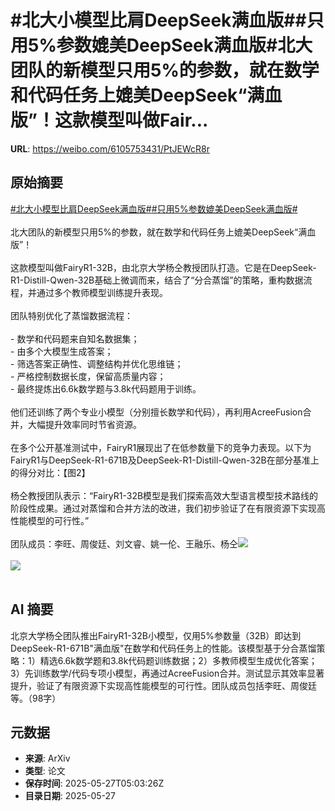 # #北大小模型比肩DeepSeek满血版##只用5%参数媲美DeepSeek满血版#北大团队的新模型只用5%的参数，就在数学和代码任务上媲美DeepSeek“满血版”！这款模型叫做Fair...

**URL**: https://weibo.com/6105753431/PtJEWcR8r

## 原始摘要

<a href="https://m.weibo.cn/search?containerid=231522type%3D1%26t%3D10%26q%3D%23%E5%8C%97%E5%A4%A7%E5%B0%8F%E6%A8%A1%E5%9E%8B%E6%AF%94%E8%82%A9DeepSeek%E6%BB%A1%E8%A1%80%E7%89%88%23&amp;extparam=%23%E5%8C%97%E5%A4%A7%E5%B0%8F%E6%A8%A1%E5%9E%8B%E6%AF%94%E8%82%A9DeepSeek%E6%BB%A1%E8%A1%80%E7%89%88%23" data-hide=""><span class="surl-text">#北大小模型比肩DeepSeek满血版#</span></a><a href="https://m.weibo.cn/search?containerid=231522type%3D1%26t%3D10%26q%3D%23%E5%8F%AA%E7%94%A85%25%E5%8F%82%E6%95%B0%E5%AA%B2%E7%BE%8EDeepSeek%E6%BB%A1%E8%A1%80%E7%89%88%23&amp;extparam=%23%E5%8F%AA%E7%94%A85%25%E5%8F%82%E6%95%B0%E5%AA%B2%E7%BE%8EDeepSeek%E6%BB%A1%E8%A1%80%E7%89%88%23" data-hide=""><span class="surl-text">#只用5%参数媲美DeepSeek满血版#</span></a><br><br>北大团队的新模型只用5%的参数，就在数学和代码任务上媲美DeepSeek“满血版”！<br><br>这款模型叫做FairyR1-32B，由北京大学杨仝教授团队打造。它是在DeepSeek-R1-Distill-Qwen-32B基础上微调而来，结合了“分合蒸馏”的策略，重构数据流程，并通过多个教师模型训练提升表现。<br><br>团队特别优化了蒸馏数据流程：<br><br>- 数学和代码题来自知名数据集；<br>- 由多个大模型生成答案；<br>- 筛选答案正确性、调整结构并优化思维链；<br>- 严格控制数据长度，保留高质量内容；<br>- 最终提炼出6.6k数学题与3.8k代码题用于训练。<br><br>他们还训练了两个专业小模型（分别擅长数学和代码），再利用AcreeFusion合并，大幅提升效率同时节省资源。<br><br>在多个公开基准测试中，FairyR1展现出了在低参数量下的竞争力表现。以下为FairyR1与DeepSeek-R1-671B及DeepSeek-R1-Distill-Qwen-32B在部分基准上的得分对比：【图2】<br><br>杨仝教授团队表示：“FairyR1-32B模型是我们探索高效大型语言模型技术路线的阶段性成果。通过对蒸馏和合并方法的改进，我们初步验证了在有限资源下实现高性能模型的可行性。”<br><br>团队成员：李旺、周俊廷、刘文睿、姚一伦、王融乐、杨仝<img style="" src="https://tvax1.sinaimg.cn/large/006Fd7o3gy1i1tvd0wu5rj30hs0ce0yn.jpg" referrerpolicy="no-referrer"><br><br><img style="" src="https://tvax1.sinaimg.cn/large/006Fd7o3gy1i1tvd1wjkkj30zk0en77p.jpg" referrerpolicy="no-referrer"><br><br>

## AI 摘要

北京大学杨仝团队推出FairyR1-32B小模型，仅用5%参数量（32B）即达到DeepSeek-R1-671B"满血版"在数学和代码任务上的性能。该模型基于分合蒸馏策略：1）精选6.6k数学题和3.8k代码题训练数据；2）多教师模型生成优化答案；3）先训练数学/代码专项小模型，再通过AcreeFusion合并。测试显示其效率显著提升，验证了有限资源下实现高性能模型的可行性。团队成员包括李旺、周俊廷等。（98字）

## 元数据

- **来源**: ArXiv
- **类型**: 论文
- **保存时间**: 2025-05-27T05:03:26Z
- **目录日期**: 2025-05-27
